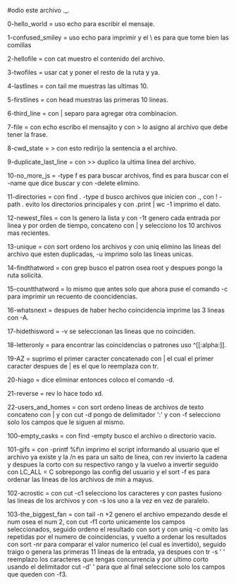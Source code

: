 #odio este archivo ._.

0-hello_world = uso echo para escribir el mensaje.

1-confused_smiley = uso echo para imprimir y el \ es para que tome bien las comillas

2-hellofile = con cat muestro el contenido del archivo.

3-twofiles = usar cat y poner el resto de la ruta y ya.

4-lastlines = con tail me muestras las ultimas 10.

5-firstlines = con head muestras las primeras 10 lineas.

6-third_line = con | separo para agregar otra combinacion.

7-file = con echo escribo el mensajito y con > lo asigno al archivo que debe tener la frase.

8-cwd_state = > con esto redirijo la sentencia a el archivo.

9-duplicate_last_line = con >> duplico la ultima linea del archivo.

10-no_more_js = -type f es para buscar archivos, find es para buscar con el -name que dice buscar y con -delete elimino.

11-directories = con find . -type d busco archivos que inicien con ., con ! -path . evito los directorios principales y con .print | wc -1 imprimo el dato.

12-newest_files = con ls genero la lista y con -1t genero cada entrada por linea y por orden de tiempo, concateno con | y selecciono los 10 archivos mas recientes.

13-unique = con sort ordeno los archivos y con uniq elimino las lineas del archivo que esten duplicadas, -u imprimo solo las lineas unicas.

14-findthatword = con grep busco el patron osea root y despues pongo la ruta solicita.

15-countthatword = lo mismo que antes solo que ahora puse el comando -c para imprimir un recuento de cooncidencias.

16-whatsnext = despues de haber hecho coincidencia imprime las 3 lineas con -A.

17-hidethisword = -v se seleccionan las lineas que no coinciden.

18-letteronly = para encontrar las coincidencias o patrones uso ^[[:alpha:]].

19-AZ = suprimo el primer caracter concatenado con | el cual el primer caracter despues de | es el que lo reemplaza con tr.

20-hiago = dice eliminar entonces coloco el comando -d.

21-reverse = rev lo hace todo xd.

22-users_and_homes = con sort ordeno lineas de archivos de texto concateno con | y con cut -d pongo de delimitador ':' y con -f selecciono solo los campos que le siguen al mismo.

100-empty_casks = con find -empty busco el archivo o directorio vacio.

101-gifs = con -printf %f\n imprimo el script informando al usuario que el archivo ya existe y la /n es para un salto de linea, con rev invierto la cadena y despues la corto con su respectivo rango y la vuelvo a invertir seguido con LC_ALL = C sobrepongo las config del usuario y el sort -f es para ordenar las lineas de los archivos de min a mayus.

102-acrostic = con cut -c1 selecciono los caracteres y con pastes fusiono las lineas de los archivos y con -s los uno a la vez en vez de paralelo.

103-the_biggest_fan = con tail -n +2 genero el archivo empezando desde el num osea el num 2, con cut -f1 corto unicamente los campos seleccionados, seguido ordeno el resultado con sort y con uniq -c omito las repetidas por el numero de coincidencias, y vuelto a ordenar los resultados con sort -nr para comparar el valor numerico (el cual es invertido), seguido traigo o genera las primeras 11 lineas de la entrada, ya despues con tr -s ' ' reemplazo los caracteres que tengas concurrencia y por ultimo corto usando el delimitador cut -d' ' para que al final seleccione solo los campos que queden con -f3.

